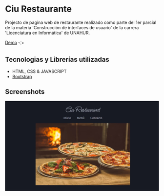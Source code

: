 # Ciu Restaurante

Projecto de pagina web de restaurante realizado como parte del 1er parcial de la materia 'Construcción de interfaces de usuario' de la carrera 'Licenciatura en Informática' de UNAHUR.

[Demo](https://ciu-restaurante.netlify.app) :point_left:

## Tecnologias y Librerías utilizadas

- HTML, CSS & JAVASCRIPT
- [Bootstrap](https://getbootstrap.com/)

## Screenshots

![App Screenshot](https://github.com/fernandobouchet/restaurant-page/blob/main/project_preview.jpg?raw=true)

